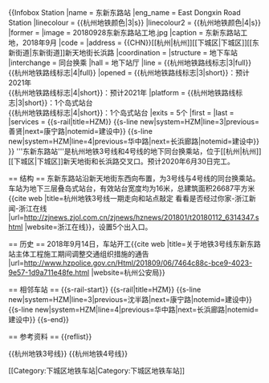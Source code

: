 {{Infobox Station
|name = 东新东路站
|eng_name = East Dongxin Road Station
|linecolour = {{杭州地铁颜色|3|s}}
|linecolour2 = {{杭州地铁颜色|4|s}}
|former = 
|image = 20180928东新东路站工地.jpg
|caption = 东新东路站工地，2018年9月
|code = 
|address = {{CHN}}[[杭州|杭州]][[下城区|下城区]][[东新街道|东新街道]]新天地街长浜路
|coordination =
|structure = 地下车站
|interchange = 同台换乘
|hall = 地下站厅
|line = {{杭州地铁路线标志|3|full}}<br/>{{杭州地铁路线标志|4|full}}
|opened = {{杭州地铁路线标志|3|short}}：预计2021年<br/>{{杭州地铁路线标志|4|short}}：预计2021年
|platform = {{杭州地铁路线标志|3|short}}：1个岛式站台<br/>{{杭州地铁路线标志|4|short}}：1个岛式站台
|exits = 5个
|first = 
|last = 
|services =
{{s-rail|title=HZM}}
{{s-line new|system=HZM|line=3|previous=善贤|next=康宁路|notemid=建设中}}
{{s-line new|system=HZM|line=4|previous=华中路|next=长浜廊路|notemid=建设中}}
}}
'''东新东路站'''是杭州地铁3号线和4号线的地下同台换乘站，位于[[杭州|杭州]][[下城区|下城区]]新天地街和长浜路交叉口。预计2020年6月30日完工。

== 结构 ==
东新东路站沿新天地街东西向布置，为3号线与4号线的同台换乘站。车站为地下三层叠岛式站台，有效站台宽度均为16米，总建筑面积26687平方米<ref>{{cite web |title=杭州地铁3号线一期走向和站点敲定 看看是否经过你家-浙江新闻-浙江在线 |url=http://zjnews.zjol.com.cn/zjnews/hznews/201801/t20180112_6314347.shtml |website=浙江在线}}</ref>，设置5个出入口。

== 历史 ==
2018年9月14日，车站开工<ref>{{cite web |title=关于地铁3号线东新东路站主体工程施工期间调整交通组织措施的通告 |url=http://www.hzpolice.gov.cn/Html/201809/06/7464c88c-bce9-4023-9e57-1d9a711e48fe.html |website=杭州公安局}}</ref>

== 相邻车站 ==
{{s-rail-start}}
{{s-rail|title=HZM}}
{{s-line new|system=HZM|line=3|previous=沈半路|next=康宁路|notemid=建设中}}
{{s-line new|system=HZM|line=4|previous=华中路|next=长浜廊路|notemid=建设中}}
{{s-end}}

== 参考资料 ==
{{reflist}}

{{杭州地铁3号线}}
{{杭州地铁4号线}}

[[Category:下城区地铁车站|Category:下城区地铁车站]]